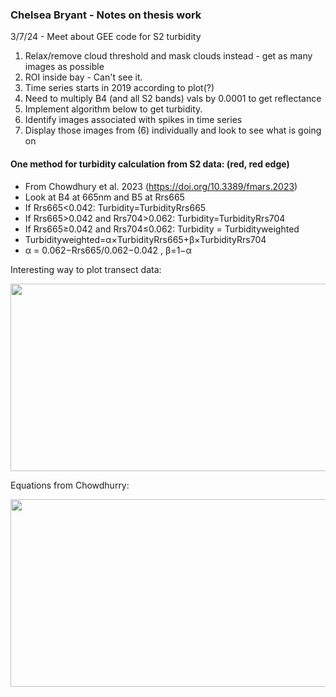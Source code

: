 ### Chelsea Bryant - Notes on thesis work

3/7/24 - Meet about GEE code for S2 turbidity
1. Relax/remove cloud threshold and mask clouds instead - get as many images as possible
2. ROI inside bay - Can't see it.
3. Time series starts in 2019 according to plot(?)
4. Need to multiply B4 (and all S2 bands) vals by 0.0001 to get reflectance
5. Implement algorithm below to get turbidity.
6. Identify images associated with spikes in time series
7. Display those images from (6) individually and look to see what is going on


#### One method for turbidity calculation from S2 data: (red, red edge) 
 - From Chowdhury et al. 2023 (https://doi.org/10.3389/fmars.2023)
 - Look at B4 at 665nm and B5 at Rrs665
 - If Rrs665<0.042: Turbidity=TurbidityRrs665
 - If Rrs665>0.042 and Rrs704>0.062: Turbidity=TurbidityRrs704
 - If Rrs665≥0.042 and Rrs704≤0.062: Turbidity = Turbidityweighted
 - Turbidityweighted=α×TurbidityRrs665+β×TurbidityRrs704
 - α = 0.062−Rrs665/0.062−0.042 , β=1−α

Interesting way to plot transect data:

<img src="https://github.com/dotis/Personal/assets/26553741/01bab6ad-cadd-4861-82e8-362e8a6c41c0" style="width:600px;height:300px;">


Equations from Chowdhurry:

<img src="https://github.com/dotis/Personal/assets/26553741/e565c8fb-20c2-4879-bceb-fb9bb9b9e6cf" style="width:600px;height:300px;">


